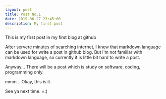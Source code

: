 ```yaml
---
layout: post
title: Post No.1
date: 2019-06-27 23:45:00
description: My first post
---
```


This is my first post in my first blog at github

After servere minutes of searching internet,
I knew that markdown language can be used for write a post in github blog.
But I'm not familiar with markdown language, so currently it is little bit hard to write a post.

Anyway...
There will be a post which is study on software, coding, programming only.

mmm... Okay, this is it.

See ya next time. =:)
